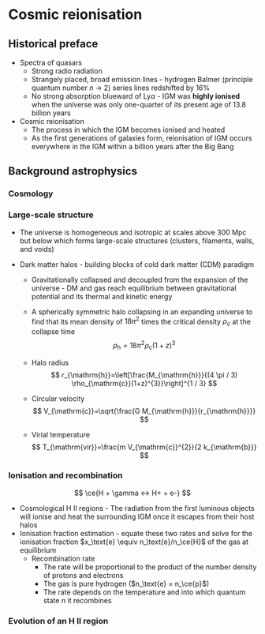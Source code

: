 # Cosmic reionisation

## Historical preface

- Spectra of quasars
  - Strong radio radiation
  - Strangely placed, broad emission lines - hydrogen Balmer (principle quantum number *n* → 2) series lines redshifted by 16%
  - No strong absorption blueward of Ly$\alpha$ - IGM was **highly ionised** when
    the universe was only one-quarter of its present age of 13.8 billion years
- Cosmic reionisation
  - The process in which the IGM becomes ionised and heated
  - As the first generations of galaxies form, reionisation of IGM occurs everywhere in the IGM within a billion years after the Big Bang

## Background astrophysics

### Cosmology

### Large-scale structure

- The universe is homogeneous and isotropic at scales above 300 Mpc
  but below which forms large-scale structures (clusters, filaments, walls, and voids)

- Dark matter halos - building blocks of cold dark matter (CDM) paradigm

  - Gravitationally collapsed and decoupled from the expansion of the universe - DM and gas reach equilibrium between gravitational potential and its thermal and kinetic energy

  - A spherically symmetric halo collapsing in an expanding universe to find that its mean density of $18\pi^2$ times the critical density $ρ_c$ at the collapse time
    $$
    \rho_{\mathrm{h}}=18 \pi^{2} \rho_{\mathrm{c}}(1+z)^{3}
    $$

  - Halo radius
    $$
    r_{\mathrm{h}}=\left[\frac{M_{\mathrm{h}}}{(4 \pi / 3) \rho_{\mathrm{c}}(1+z)^{3}}\right]^{1 / 3}
    $$

  - Circular velocity
    $$
    V_{\mathrm{c}}=\sqrt{\frac{G M_{\mathrm{h}}}{r_{\mathrm{h}}}}
    $$

  - Virial temperature
    $$
    T_{\mathrm{vir}}=\frac{m V_{\mathrm{c}}^{2}}{2 k_{\mathrm{b}}}
    $$

### Ionisation and recombination

$$
\ce{H + \gamma <-> H+ + e-}
$$

- Cosmological H II regions - The radiation from the first luminous objects will ionise and heat the surrounding IGM once it escapes from their host halos
- Ionisation fraction estimation - equate these two rates and solve for the ionisation fraction $x_\text{e} \equiv n_\text{e}/n_\ce{H}$ of the gas at equilibrium
  - Recombination rate
    - The rate will be proportional to the product of the number density of protons and electrons
    - The gas is pure hydrogen ($n_\text{e} = n_\ce{p}$)
    - The rate depends on the temperature and into which quantum state *n* it recombines

### Evolution of an H II region

